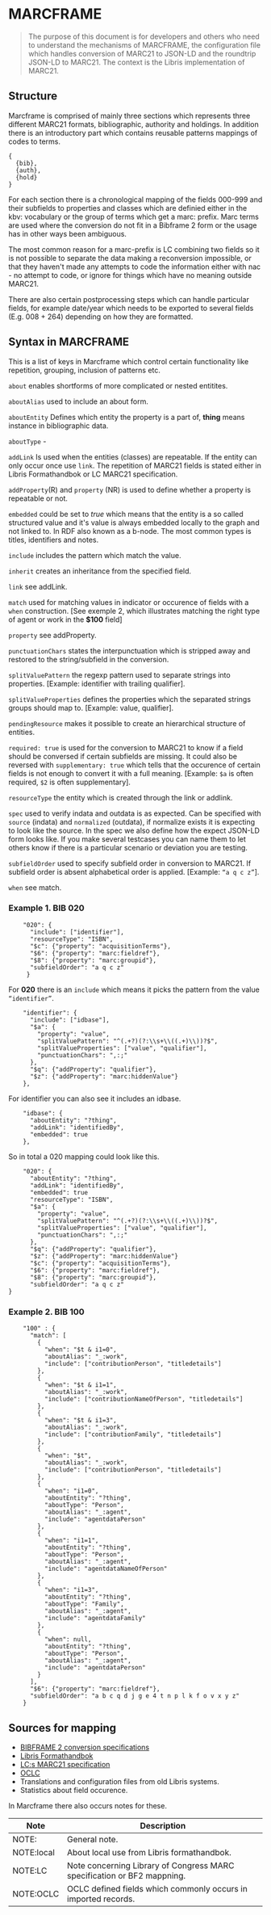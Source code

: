 # MARCFRAME

> The purpose of this document is for developers and others who need to understand the mechanisms of MARCFRAME, the configuration file which handles conversion of MARC21 to JSON-LD and the roundtrip JSON-LD to MARC21. The context is the Libris implementation of MARC21.

## Structure

Marcframe is comprised of mainly three sections which represents three different MARC21 formats, bibliographic, authority and holdings. In addition there is an introductory part which contains reusable patterns mappings of codes to terms.


```
{
  {bib},
  {auth},
  {hold}
}
```

For each section there is a chronological mapping of the fields 000-999 and their subfields to properties and classes which are definied either in the kbv: vocabulary or the group of terms which get a marc: prefix. Marc terms are used where the conversion do not fit in a Bibframe 2 form or the usage has in other ways been ambiguous.

The most common reason for a marc-prefix is LC combining two fields so it is not possible to separate the data making a reconversion impossible, or that they haven't made any attempts to code the information either with nac - no attempt to code, or ignore for things which have no meaning outside MARC21.

There are also certain postprocessing steps which can handle particular fields, for example date/year which needs to be exported to several fields (E.g. 008 + 264) depending on how they are formatted.

## Syntax in MARCFRAME

This is a list of keys in Marcframe which control certain functionality like repetition, grouping, inclusion of patterns etc. 

`about` enables shortforms of more complicated or nested entitites.

`aboutAlias` used to include an about form.

`aboutEntity` Defines which entity the property is a part of, **thing** means instance in bibliographic data.

`aboutType` -

`addLink` Is used when the entities (classes) are repeatable. If the entity can only occur once use `link`. The repetition of MARC21 fields is stated either in Libris Formathandbok or LC MARC21 specification.

`addProperty`(R) and `property` (NR) is used to define whether a property is repeatable or not.

`embedded` could be set to *true* which means that the entity is a so called structured value and it's value is always embedded locally to the graph and not linked to. In RDF also known as a b-node. The most common types is titles, identifiers and notes.

`include` includes the pattern which match the value.

`inherit` creates an inheritance from the specified field.

`link` see addLink.

`match` used for matching values in indicator or occurence of fields with a `when` construction. [See exemple 2, which illustrates matching the right type of agent or work in the **$100** field]

`property` see addProperty.

`punctuationChars` states the interpunctuation which is stripped away and restored to the string/subfield in the conversion.

`splitValuePattern` the regexp pattern used to separate strings into properties. [Example: identifier with trailing qualifier].

`splitValueProperties` defines the properties which the separated strings groups should map to. [Example: value, qualifier].

 `pendingResource` makes it possible to create an hierarchical structure of entities.

`required: true` is used for the conversion to MARC21 to know if a field should be conversed if certain subfields are missing. It could also be reversed with `supplementary: true` which tells that the occurence of certain fields is not enough to convert it with a full meaning. [Example: `$a` is often required, `$2` is often supplementary].

`resourceType` the entity which is created through the link or addlink.

`spec` used to verify indata and outdata is as expected. Can be specified with `source` (indata) and `normalized` (outdata), if normalize exists it is expecting to look like the source. In the spec we also define how the expect JSON-LD form looks like. If you make several testcases you can name them to let others know if there is a particular scenario or deviation you are testing.

`subfieldOrder` used to specify subfield order in conversion to MARC21. If subfield order is absent alphabetical order is applied. [Example: `“a q c z”`].

`when` see match.

### Example 1. BIB 020
```
    "020": {
      "include": ["identifier"],
      "resourceType": "ISBN",
      "$c": {"property": "acquisitionTerms"},
      "$6": {"property": "marc:fieldref"},
      "$8": {"property": "marc:groupid"},
      "subfieldOrder": "a q c z"
     }
```
For **020** there is an `include` which means it picks the pattern from the value `“identifier”`.
```
    "identifier": {
      "include": ["idbase"],
      "$a": {
        "property": "value",
        "splitValuePattern": "^(.+?)(?:\\s+\\((.+)\\))?$",
        "splitValueProperties": ["value", "qualifier"],
        "punctuationChars": ",:;"
      },
      "$q": {"addProperty": "qualifier"},
      "$z": {"addProperty": "marc:hiddenValue"}
    },
```
For identifier you can also see it includes an idbase.
```
    "idbase": {
      "aboutEntity": "?thing",
      "addLink": "identifiedBy",
      "embedded": true
    },
```
So in total a 020 mapping could look like this.
```
    "020": {
      "aboutEntity": "?thing",
      "addLink": "identifiedBy",
      "embedded": true
      "resourceType": "ISBN",
      "$a": {
        "property": "value",
        "splitValuePattern": "^(.+?)(?:\\s+\\((.+)\\))?$",
        "splitValueProperties": ["value", "qualifier"],
        "punctuationChars": ",:;"
      },
      "$q": {"addProperty": "qualifier"},
      "$z": {"addProperty": "marc:hiddenValue"}  
      "$c": {"property": "acquisitionTerms"},
      "$6": {"property": "marc:fieldref"},
      "$8": {"property": "marc:groupid"},
      "subfieldOrder": "a q c z"
}
```

### Example 2. BIB 100
```
    "100" : {
      "match": [
        {
          "when": "$t & i1=0",
          "aboutAlias": "_:work",
          "include": ["contributionPerson", "titledetails"]
        },
        {
          "when": "$t & i1=1",
          "aboutAlias": "_:work",
          "include": ["contributionNameOfPerson", "titledetails"]
        },
        {
          "when": "$t & i1=3",
          "aboutAlias": "_:work",
          "include": ["contributionFamily", "titledetails"]
        },
        {
          "when": "$t",
          "aboutAlias": "_:work",
          "include": ["contributionPerson", "titledetails"]
        },
        {
          "when": "i1=0",
          "aboutEntity": "?thing",
          "aboutType": "Person",
          "aboutAlias": "_:agent",
          "include": "agentdataPerson"
        },
        {
          "when": "i1=1",
          "aboutEntity": "?thing",
          "aboutType": "Person",
          "aboutAlias": "_:agent",
          "include": "agentdataNameOfPerson"
        },
        {
          "when": "i1=3",
          "aboutEntity": "?thing",
          "aboutType": "Family",
          "aboutAlias": "_:agent",
          "include": "agentdataFamily"
        },
        {
          "when": null,
          "aboutEntity": "?thing",
          "aboutType": "Person",
          "aboutAlias": "_:agent",
          "include": "agentdataPerson"
        }
      ],
      "$6": {"property": "marc:fieldref"},
      "subfieldOrder": "a b c q d j g e 4 t n p l k f o v x y z"
    }
```

## Sources for mapping


- [BIBFRAME 2 conversion specifications](https://www.loc.gov/bibframe/)
- [Libris Formathandbok](https://www.kb.se/katalogisering/Formathandboken)
- [LC:s MARC21 specification](https://www.loc.gov/marc/)
- [OCLC](https://www.oclc.org/bibformats/en.html)
- Translations and configuration files from old Libris systems.
- Statistics about field occurence.

In Marcframe there also occurs notes for these.

| Note | Description |
| --- | --- |
| NOTE: | General note. |
| NOTE:local | About local use from Libris formathandbok. |
| NOTE:LC | Note concerning Library of Congress MARC specification or BF2 mappning. |
| NOTE:OCLC | OCLC defined fields which commonly occurs in imported records. |



